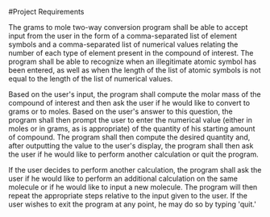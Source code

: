 #Project Requirements

The grams to mole two-way conversion program shall be able to accept input
from the user in the form of a comma-separated list of element symbols
and a comma-separated list of numerical values relating the number of each
type of element present in the compound of interest. The program shall be
able to recognize when an illegitimate atomic symbol has been entered,
as well as when the length of the list of atomic symbols is not equal to
the length of the list of numerical values.

Based on the user's input, the program shall compute the molar mass of the
compound of interest and then ask the user if he would like to convert to grams
or to moles. Based on the user's answer to this question, the program shall
then prompt the user to enter the numerical value (either in moles or in grams,
as is appropriate) of the quantity of his starting amount of compound.
The program shall then compute the desired quantity and, after outputting the
value to the user's display, the program shall then ask the user if he would
like to perform another calculation or quit the program.

If the user decides to perform another calculation, the program shall ask
the user if he would like to perform an additional calculation on the same
molecule or if he would like to input a new molecule. The program will then
repeat the appropriate steps relative to the input given to the user. If the
user wishes to exit the program at any point, he may do so by typing 'quit.'